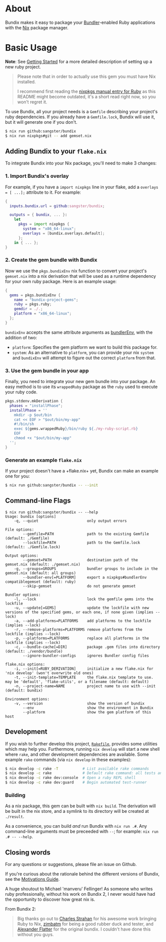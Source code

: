 # About
Bundix makes it easy to package your [Bundler](http://bundler.io/)-enabled Ruby
applications with the [Nix](https://nixos.org/download.html) package manager.

# Basic Usage

**Note**: See [Getting Started](./guides/getting-started.md) for a more detailed
description of setting up a new ruby project.

> Please note that in order to actually use this gem you must have Nix installed.
>
> I recommend first reading the [nixpkgs manual entry for
> Ruby](http://nixos.org/nixpkgs/manual/#sec-language-ruby) as this README might
> become outdated, it's a short read right now, so you won't regret it.

To use Bundix, all your project needs is a `Gemfile` describing your project's
ruby dependencies. If you already have a `Gemfile.lock`, Bundix will use it, but
it will generate one if you don't.

```sh
$ nix run github:sangster/bundix
$ nix run nixpkgs#git -- add gemset.nix
```

## Adding Bundix to your `flake.nix`

To integrate Bundix into your Nix package, you'll need to make 3 changes:

### 1. Import Bundix's overlay

For example, if you have a `import nixpkgs` line in your flake, add a `overlays
= [ ...];` attribute to it. For example:

```nix
{
  inputs.bundix.url = github:sangster/bundix;

  outputs = { bundix, ... }:
    let
      pkgs = import nixpkgs {
        system = "x86_64-linux";
        overlays = [bundix.overlays.default];
      };
    in { ... };
}
```

### 2. Create the gem bundle with Bundix

Now we use the `pkgs.bundixEnv` nix function to convert your project's
`gemset.nix` into a nix derivation that will be used as a runtime dependency for
your own ruby package. Here is an example usage:

```nix
{
  gems = pkgs.bundixEnv {
    name = "bundix-project-gems";
    ruby = pkgs.ruby;
    gemdir = ./.;
    platform = "x86_64-linux";
  };
}
```

`bundixEnv` accepts the same attribute arguments as
[bundlerEnv](https://github.com/NixOS/nixpkgs/blob/48e4e2a1/pkgs/development/ruby-modules/bundler-env/default.nix),
with the addition of two:

 - `platform`: Specifies the gem platform we want to build this package for.
 - `system`: As an alternative to `platform`, you can provide your nix `system`
   and `bundixEnv` will attempt to figure out the correct `platform` from that.

### 3. Use the gem bundle in your app

Finally, you need to integrate your new gem bundle into your package. An easy
method is to use its `wrappedRuby` package as the `ruby` used to execute your
ruby code.

```nix
pkgs.stdenv.mkDerivation {
  phases = "installPhase";
  installPhase = ''
    mkdir -p $out/bin
    cat << EOF > "$out/bin/my-app"
    #!/bin/sh
    exec ${gems.wrappedRuby}/bin/ruby ${./my-ruby-script.rb}
    EOF
    chmod +x "$out/bin/my-app"
  '';
}
```

### Generate an example `flake.nix`

If your project doesn't have a +flake.nix+ yet, Bundix can make an example one
for you:

```sh
$ nix run github:sangster/bundix -- --init
```

## Command-line Flags

```
$ nix run github:sangster/bundix -- --help
Usage: bundix [options]
    -q, --quiet                      only output errors

File options:
        --gemfile=PATH               path to the existing Gemfile (default: ./Gemfile)
        --lockfile=PATH              path to the Gemfile.lock (default: ./Gemfile.lock)

Output options:
        --gemset=PATH                destination path of the gemset.nix (default: ./gemset.nix)
    -g, --groups=GROUPS              bundler groups to include in the gemset.nix (default: all groups)
        --bundler-env[=PLATFORM]     export a nixpkgs#bundlerEnv compatiblegemset (default: ruby)
        --skip-gemset                do not generate gemset

Bundler options:
    -l, --lock                       lock the gemfile gems into the lockfile
    -u, --update[=GEMS]              update the lockfile with new versions of the specified gems, or each one, if none given (implies --lock)
    -a, --add-platforms=PLATFORMS    add platforms to the lockfile (implies --lock)
    -r, --remove-platforms=PLATFORMS remove platforms from the lockfile (implies --lock)
    -p, --platforms=PLATFORMS        replace all platforms in the lockfile (implies --lock)
    -c, --bundle-cache[=DIR]         package .gem files into directory (default: ./vendor/bundle)
        --ignore-bundler-configs     ignores Bundler config files

flake.nix options:
    -i, --init[=RUBY_DERIVATION]     initialize a new flake.nix for 'nix develop' (won't overwrite old ones)
    -t, --init-template=TEMPLATE     the flake.nix template to use. may be 'default', 'flake-utils', or a filename (default: default)
    -n, --project-name=NAME          project name to use with --init (default: bundix)

Environment options:
    -v, --version                    show the version of bundix
        --env                        show the environment in Bundix
        --platform                   show the gem platform of this host
```

## Development

If you wish to further develop this project, [`Rakefile`](./Rakefile), provides
some utilities which may help you. Furthermore, running `nix develop` will start
a new shell where `rake`, and other development dependencies are available. Some
example `rake` commands (via `nix develop` in these examples):

```sh
$ nix develop -c rake -T           # List available rake commands
$ nix develop -c rake              # Default rake command: all tests and linters
$ nix develop -c rake dev:console  # Open a ruby REPL shell
$ nix develop -c rake dev:guard    # Begin automated test-runner
```

### Building

As a nix package, this gem can be built with `nix build`. The derivation will be
built in the nix store, and a symlink to its directory will be created at
`./result`.

As a convenience, you can build *and* run Bundix with `nix run .#`. Any
command-line arguments must be preceeded with `--`; for example:
`nix run .# -- --help`.

## Closing words

For any questions or suggestions, please file an issue on Github.

If you're curious about the rationale behind the different versions of Bundix,
see the [Motivations Guide](./guides/motivations.md).

A huge shoutout to Michael 'manveru' Fellinger! As someone who writes ruby
professionally, without his work on Bundix 2, I never would have had the
opportunity to discover how great nix is.

From Bundix 2:

> Big thanks go out to [Charles Strahan](http://www.cstrahan.com/) for his
> awesome work bringing Ruby to Nix, [zimbatm](https://zimbatm.com/) for being a
> good rubber duck and tester, and [Alexander
> Flatter](https://github.com/aflatter) for the original bundix. I couldn't have
> done this without you guys.
